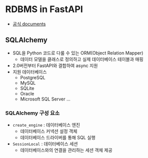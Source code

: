 # RDBMS in FastAPI
- [공식 documents](https://fastapi.tiangolo.com/ko/tutorial/sql-databases/?h=db#_11)

## SQLAlchemy
- SQL을 Python 코드로 다룰 수 있는 ORM(Object Relation Mapper)
  - 데이터 모델을 클래스로 정의하고 실제 데이터베이스 테이블과 매핑
- 2.0버전부터 FastAPI와 결합하여 async 지원
- 지원 데이터베이스
  - PostgreSQL
  - MySQL
  - SQLite
  - Oracle
  - Microsoft SQL Server ...


### SQLAlchemy 구성 요소
- `create_engine` : 데이터베이스 엔진
  - 데이터베이스 커넥션 설정 객체
  - 데이터베이스 드라이버를 통해 SQL 실행
- `SessionLocal` : 데이터베이스 세션
  - 데이터베이스와의 연결을 관리하는 세션 객체 제공

  

